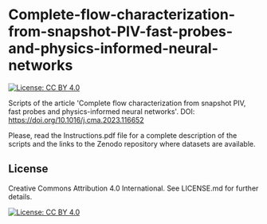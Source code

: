 # **Complete-flow-characterization-from-snapshot-PIV-fast-probes-and-physics-informed-neural-networks**
[![License: CC BY 4.0](https://img.shields.io/badge/License-CC_BY_4.0-lightgrey.svg)](https://creativecommons.org/licenses/by/4.0/)

Scripts of the article 'Complete flow characterization from snapshot PIV, fast probes and physics-informed neural networks'. DOI: https://doi.org/10.1016/j.cma.2023.116652

Please, read the Instructions.pdf file for a complete description of the scripts and the links to the Zenodo repository where datasets are available.

## **License**
Creative Commons Attribution 4.0 International. See LICENSE.md for further details.

[![License: CC BY 4.0](https://img.shields.io/badge/License-CC_BY_4.0-lightgrey.svg)](https://creativecommons.org/licenses/by/4.0/)
